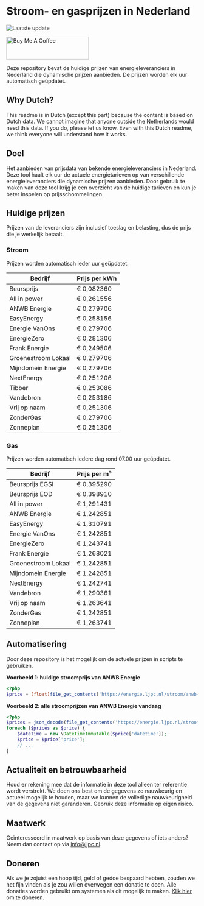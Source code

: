 # Stroom- en gasprijzen in Nederland

![Laatste update](https://img.shields.io/badge/laatste%20update-2024--10--23%2012%3A00%20CET-brightgreen)

<a href="https://www.buymeacoffee.com/Lars-" target="_blank"><img src="https://cdn.buymeacoffee.com/buttons/v2/default-orange.png" alt="Buy Me A Coffee" height="60" style="height: 60px !important;width: 217px !important;" ></a>

Deze repository bevat de huidige prijzen van energieleveranciers in Nederland die dynamische prijzen aanbieden. De prijzen worden elk uur automatisch geüpdatet.

## Why Dutch?

This readme is in Dutch (except this part) because the content is based on Dutch data. We cannot imagine that anyone outside the Netherlands would need this data. If you do, please let us know. Even with this Dutch readme, we think
everyone will understand how it works.

## Doel

Het aanbieden van prijsdata van bekende energieleveranciers in Nederland. Deze tool haalt elk uur de actuele energietarieven op van verschillende energieleveranciers die dynamische prijzen aanbieden. Door gebruik te maken van deze tool
krijg je een overzicht van de huidige tarieven en kun je beter inspelen op prijsschommelingen.

## Huidige prijzen

Prijzen van de leveranciers zijn inclusief toeslag en belasting, dus de prijs die je werkelijk betaalt.

### Stroom

Prijzen worden automatisch ieder uur geüpdatet.

 Bedrijf | Prijs per kWh 
---------|---------------
Beursprijs | € 0,082360
All in power | € 0,261556
ANWB Energie | € 0,279706
EasyEnergy | € 0,258156
Energie VanOns | € 0,279706
EnergieZero | € 0,281306
Frank Energie | € 0,249506
Groenestroom Lokaal | € 0,279706
Mijndomein Energie | € 0,279706
NextEnergy | € 0,251206
Tibber | € 0,253086
Vandebron | € 0,253186
Vrij op naam | € 0,251306
ZonderGas | € 0,279706
Zonneplan | € 0,251306


### Gas

Prijzen worden automatisch iedere dag rond 07.00 uur geüpdatet.

 Bedrijf | Prijs per m³ 
---------|--------------
Beursprijs EGSI | € 0,395290
Beursprijs EOD | € 0,398910
All in power | € 1,291431
ANWB Energie | € 1,242851
EasyEnergy | € 1,310791
Energie VanOns | € 1,242851
EnergieZero | € 1,243741
Frank Energie | € 1,268021
Groenestroom Lokaal | € 1,242851
Mijndomein Energie | € 1,242851
NextEnergy | € 1,242741
Vandebron | € 1,290361
Vrij op naam | € 1,263641
ZonderGas | € 1,242851
Zonneplan | € 1,263741


## Automatisering

Door deze repository is het mogelijk om de actuele prijzen in scripts te gebruiken.

**Voorbeeld 1: huidige stroomprijs van ANWB Energie**

```php
<?php
$price = (float)file_get_contents('https://energie.ljpc.nl/stroom/anwb-energie-nu.txt');

```

**Voorbeeld 2: alle stroomprijzen van ANWB Energie vandaag**

```php
<?php
$prices = json_decode(file_get_contents('https://energie.ljpc.nl/stroom/all-in-power-vandaag.json'),true);
foreach ($prices as $price) {
    $dateTime = new \DateTimeImmutable($price['datetime']);
    $price = $price['price'];
    // ...
}
```

## Actualiteit en betrouwbaarheid

Houd er rekening mee dat de informatie in deze tool alleen ter referentie wordt verstrekt. We doen ons best om de gegevens zo nauwkeurig en actueel mogelijk te houden, maar we kunnen de volledige nauwkeurigheid van de gegevens niet
garanderen. Gebruik deze informatie op eigen risico.

## Maatwerk

Geïnteresseerd in maatwerk op basis van deze gegevens of iets anders? Neem dan contact op
via [info@ljpc.nl](mailto:info@ljpc.nl?subject=Energie%20prijzen).

## Doneren

Als we je zojuist een hoop tijd, geld of gedoe bespaard hebben, zouden we het fijn vinden als je zou willen overwegen een
donatie te doen. Alle donaties worden gebruikt om systemen als dit mogelijk te
maken. [Klik hier](https://www.buymeacoffee.com/Lars-) om te doneren.
